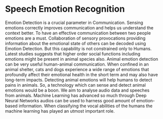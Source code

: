# Speech Emotion Recognition


Emotion Detection is a crucial parameter in Communication. Sensing emotions correctly improves communication and helps us understand the context better. To have an effective communication between two people emotions are a must. Collaboration of sensory provocations providing information about the emotional state of others can be decoded using Emotion Detection. But this capability is not constrained only to Humans. Latest studies suggests that higher order social functions including emotions might be present in animal species also. 
Animal emotion detection can be very useful human-animal communication. When confined in an animal shelter, cats and dogs experience a wide range of emotions that profoundly affect their emotional health in the short term and may also have long-term impacts. Detecting animal emotions will help humans to detect pains in animals. 
 So, a technology which can sense and detect animal emotions would be a boon. We aim to analyse audio data and speeches from animals. Machine Learning has advanced so much through Deep Neural Networks audios can be used to harness good amount of emotion-based information. When classifying the vocal abilities of the humans the machine learning has played an utmost important role.
